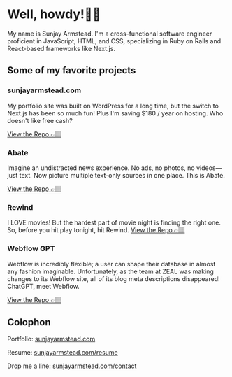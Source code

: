 # Well, howdy!👋🏽
My name is Sunjay Armstead. I'm a cross-functional software engineer proficient in JavaScript, HTML, and CSS, specializing in Ruby on Rails and React-based frameworks like Next.js.

## Some of my favorite projects
### sunjayarmstead.com
My portfolio site was built on WordPress for a long time, but the switch to Next.js has been so much fun! Plus I'm saving $180 / year on hosting. Who doesn't like free cash?

[View the Repo 👉🏽](https://github.com/sarmstead/mi-oficina)

### Abate
Imagine an undistracted news experience. No ads, no photos, no videos—just text. Now picture multiple text-only sources in one place. This is Abate.

[View the Repo 👉🏽](https://github.com/sarmstead/abate/)

### Rewind
I LOVE movies! But the hardest part of movie night is finding the right one. So, before you hit play tonight, hit Rewind.
[View the Repo 👉🏽](https://github.com/sarmstead/rewind)

### Webflow GPT
Webflow is incredibly flexible; a user can shape their database in almost any fashion imaginable. Unfortunately, as the team at ZEAL was making changes to its Webflow site, all of its blog meta descriptions disappeared! ChatGPT, meet Webflow.

[View the Repo 👉🏽](https://github.com/CodingZeal/webflow-gpt)

## Colophon
Portfolio: [sunjayarmstead.com](https://sunjayarmstead.com)

Resume: [sunjayarmstead.com/resume](https://sunjayarmstead.com/resume)

Drop me a line: [sunjayarmstead.com/contact](https://sunjayarmstead.com/contact)

